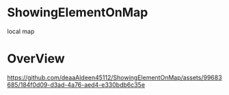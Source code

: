 # ShowingElementOnMap
 local map
# OverView


https://github.com/deaaAldeen45112/ShowingElementOnMap/assets/99683685/184f0d09-d3ad-4a76-aed4-e330bdb6c35e

